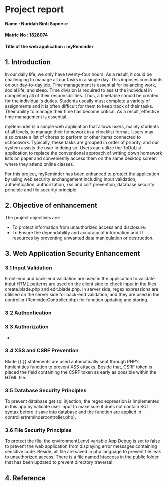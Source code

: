# Project report

#### Name : Nuridah Binti Sapee-e
#### Matric No : 1828074
#### Title of the web application : myReminder

## 1. Introduction
In our daily life, we only have twenty-four hours. As a result, it could be challenging to manage all our tasks in a single day. This imposes constraints on our day-to-day job. Time management is essential for balancing work, social life, and sleep. Time division is required to assist the individual in completing all of their responsibilities. Thus, a timetable should be created for the individual's duties. Students usually must complete a variety of assignments and it is often difficult for them to keep track of their tasks. Their ability to manage their time has become critical. As a result, effective time management is essential.

myReminder is a simple web application that allows users, mainly students of all levels, to manage their homework in a checklist format. Users may also create a list of chores to perform or other items connected to schoolwork. Typically, these tasks are grouped in order of priority, and our system assists the user in doing so. Users can utilize the ToDoList application to replace the conventional approach of writing down homework lists on paper and conveniently access them on the same desktop screen where they attend online classes.

For this project, myReminder has been enhanced to protect the application by using web security enchangement including input validation, authentication, authorization, xss and csrf prevention, database security principle and file security principle.

## 2. Objective of enhancement
The project objectives are:
- To protect information from unauthorized access and disclosure.
- To Ensure the dependability and accuracy of information and IT resources by preventing unwanted data manipulation or destruction. 


## 3. Web Application Security Enhancement
   ### 3.1 Input Validation
Front-end and back-end validation are used in the application to validate input.HTML patterns are used on the client side to check input in the files create.blade.php and edit.blade.php. In server side, regex expressions are utilised on the server side for back-end validation, and they are used in the controller (ReminderController.php) for function updating and storing.
   
   ### 3.2 Authentication
 
   ### 3.3 Authorization
   -
   ### 3.4 XSS and CSRF Prevention
Blade {{ }} statements are used automatically sent through PHP's htmlentities function to prevent XSS attacks. Beside that, CSRF token is placed the field containing the CSRF token as early as possible within the HTML file. 

   ### 3.5 Database Security Principles
To prevent database get sql injection, the regex expression is implemented in this app by validate user input to make sure it does not contain SQL syntax before it save into database and the function are applied in controller(remindercontroller.php).

   ### 3.6 File Security Principles
To protect the file, the environment(.env) variable App Debug is set to false to prevent the web application from displaying error messages containing sensitive code. Beside, all file are saved in php language to prevent file leak to unauthorized access. There is a file named htaccess in the public folder that has been updated to prevent directory traversal.

## 4. Reference

